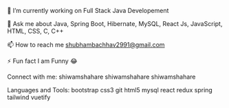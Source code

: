 🔭 I’m currently working on Full Stack Java Developement

💬 Ask me about Java, Spring Boot, Hibernate, MySQL, React Js, JavaScript, HTML, CSS, C, C++

📫 How to reach me shubhambachhav2991@gmail.com 

⚡ Fun fact I am Funny 😂

Connect with me:
shiwamshahare shiwamshahare shiwamshahare

Languages and Tools:
bootstrap css3 git html5 mysql react redux spring tailwind vuetify
